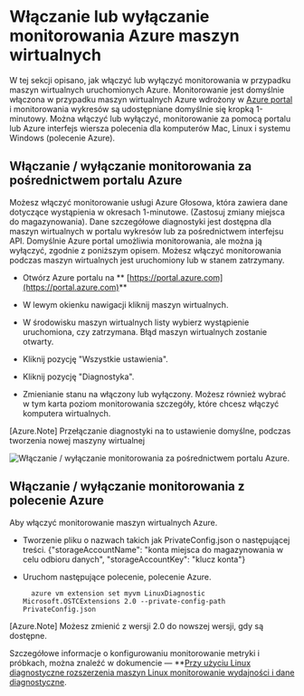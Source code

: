 <properties
   pageTitle="Włączanie lub wyłączanie monitorowania Azure maszyn wirtualnych"
   description="Opisano, jak włączyć lub wyłączyć Azure maszyn wirtualnych monitorowania"
   services="virtual-machines-linux"
   documentationCenter="virtual-machines"
   authors="kmouss"
   manager="timlt"
   editor=""/>

<tags
   ms.service="virtual-machines-linux"
   ms.devlang="NA"
   ms.topic="article"
   ms.tgt_pltfrm="vm-linux"
   ms.workload="infrastructure"
   ms.date="02/08/2016"
   ms.author="kmouss"/>
   
# <a name="enable-or-disable-azure-vm-monitoring"></a>Włączanie lub wyłączanie monitorowania Azure maszyn wirtualnych

W tej sekcji opisano, jak włączyć lub wyłączyć monitorowania w przypadku maszyn wirtualnych uruchomionych Azure. Monitorowanie jest domyślnie włączona w przypadku maszyn wirtualnych Azure wdrożony w [Azure portal](https://portal.azure.com) i monitorowania wykresów są udostępniane domyślnie się kropką 1-minutowy. Można włączyć lub wyłączyć, monitorowanie za pomocą portalu lub Azure interfejs wiersza polecenia dla komputerów Mac, Linux i systemu Windows (polecenie Azure). 

## <a name="enable--disable-monitoring-through-the-azure-portal"></a>Włączanie / wyłączanie monitorowania za pośrednictwem portalu Azure
 
Możesz włączyć monitorowanie usługi Azure Głosowa, która zawiera dane dotyczące wystąpienia w okresach 1-minutowe. (Zastosuj zmiany miejsca do magazynowania). Dane szczegółowe diagnostyki jest dostępna dla maszyn wirtualnych w portalu wykresów lub za pośrednictwem interfejsu API. Domyślnie Azure portal umożliwia monitorowania, ale można ją wyłączyć, zgodnie z poniższym opisem. Możesz włączyć monitorowania podczas maszyn wirtualnych jest uruchomiony lub w stanem zatrzymany.

- Otwórz Azure portalu na ** [https://portal.azure.com](https://portal.azure.com)**

- W lewym okienku nawigacji kliknij maszyn wirtualnych.

- W środowisku maszyn wirtualnych listy wybierz wystąpienie uruchomiona, czy zatrzymana. Błąd maszyn wirtualnych zostanie otwarty.

- Kliknij pozycję "Wszystkie ustawienia".

- Kliknij pozycję "Diagnostyka".

- Zmienianie stanu na włączony lub wyłączony. Możesz również wybrać w tym karta poziom monitorowania szczegóły, które chcesz włączyć komputera wirtualnych.

[Azure.Note] Przełączanie diagnostyki na to ustawienie domyślne, podczas tworzenia nowej maszyny wirtualnej

![Włączanie / wyłączanie monitorowania za pośrednictwem portalu Azure.][1]


## <a name="enable--disable-monitoring-with-azure-cli"></a>Włączanie / wyłączanie monitorowania z polecenie Azure
 
Aby włączyć monitorowanie maszyn wirtualnych Azure.

- Tworzenie pliku o nazwach takich jak PrivateConfig.json o następującej treści.
        {"storageAccountName": "konta miejsca do magazynowania w celu odbioru danych", "storageAccountKey": "klucz konta"}
- Uruchom następujące polecenie, polecenie Azure.

        azure vm extension set myvm LinuxDiagnostic Microsoft.OSTCExtensions 2.0 --private-config-path PrivateConfig.json

[Azure.Note] Możesz zmienić z wersji 2.0 do nowszej wersji, gdy są dostępne. 

Szczegółowe informacje o konfigurowaniu monitorowanie metryki i próbkach, można znaleźć w dokumencie — **[Przy użyciu Linux diagnostyczne rozszerzenia maszyn Linux monitorowanie wydajności i dane diagnostyczne](virtual-machines-linux-classic-diagnostic-extension.md).

<!--Image references-->
[1]: ./media/virtual-machines-linux-vm-monitoring/portal-enable-disable.png
 

